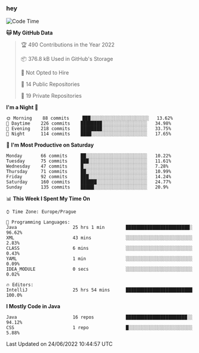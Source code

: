 ### hey

<!--START_SECTION:waka-->
![Code Time](http://img.shields.io/badge/Code%20Time-729%20hrs%2016%20mins-blue)

**🐱 My GitHub Data** 

> 🏆 490 Contributions in the Year 2022
 > 
> 📦 376.8 kB Used in GitHub's Storage 
 > 
> 🚫 Not Opted to Hire
 > 
> 📜 14 Public Repositories 
 > 
> 🔑 19 Private Repositories  
 > 
**I'm a Night 🦉** 

```text
🌞 Morning    88 commits     ███░░░░░░░░░░░░░░░░░░░░░░   13.62% 
🌆 Daytime    226 commits    ████████░░░░░░░░░░░░░░░░░   34.98% 
🌃 Evening    218 commits    ████████░░░░░░░░░░░░░░░░░   33.75% 
🌙 Night      114 commits    ████░░░░░░░░░░░░░░░░░░░░░   17.65%

```
📅 **I'm Most Productive on Saturday** 

```text
Monday       66 commits     ██░░░░░░░░░░░░░░░░░░░░░░░   10.22% 
Tuesday      75 commits     ███░░░░░░░░░░░░░░░░░░░░░░   11.61% 
Wednesday    47 commits     █░░░░░░░░░░░░░░░░░░░░░░░░   7.28% 
Thursday     71 commits     ██░░░░░░░░░░░░░░░░░░░░░░░   10.99% 
Friday       92 commits     ███░░░░░░░░░░░░░░░░░░░░░░   14.24% 
Saturday     160 commits    ██████░░░░░░░░░░░░░░░░░░░   24.77% 
Sunday       135 commits    █████░░░░░░░░░░░░░░░░░░░░   20.9%

```


📊 **This Week I Spent My Time On** 

```text
⌚︎ Time Zone: Europe/Prague

💬 Programming Languages: 
Java                     25 hrs 1 min        ████████████████████████░   96.62% 
XML                      43 mins             ░░░░░░░░░░░░░░░░░░░░░░░░░   2.83% 
CLASS                    6 mins              ░░░░░░░░░░░░░░░░░░░░░░░░░   0.43% 
YAML                     1 min               ░░░░░░░░░░░░░░░░░░░░░░░░░   0.09% 
IDEA_MODULE              0 secs              ░░░░░░░░░░░░░░░░░░░░░░░░░   0.02%

🔥 Editors: 
IntelliJ                 25 hrs 54 mins      █████████████████████████   100.0%

```

**I Mostly Code in Java** 

```text
Java                     16 repos            ███████████████████████░░   94.12% 
CSS                      1 repo              █░░░░░░░░░░░░░░░░░░░░░░░░   5.88%

```



 Last Updated on 24/06/2022 10:44:57 UTC
<!--END_SECTION:waka-->
